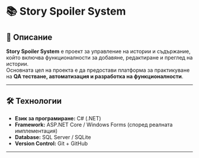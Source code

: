 # 📚 Story Spoiler System

## 📖 Описание
**Story Spoiler System** е проект за управление на истории и съдържание, който включва функционалности за добавяне, редактиране и преглед на истории.  
Основната цел на проекта е да предостави платформа за практикуване на **QA тестване, автоматизация и разработка на функционалности**.

---

## 🛠️ Технологии
- **Език за програмиране:** C# (.NET)
- **Framework:** ASP.NET Core / Windows Forms (според реалната имплементация)
- **Database:** SQL Server / SQLite
- **Version Control:** Git + GitHub

---